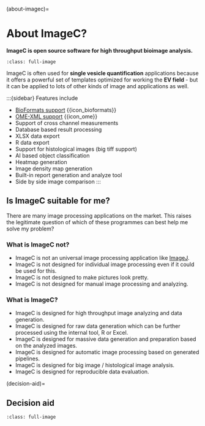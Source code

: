 (about-imagec)=
# About ImageC?

**ImageC is open source software for high throughput bioimage analysis.**

```{figure} images/screenshot_open_pipeline.png
:class: full-image
```

ImageC is often used for **single vesicle quantification** applications because it offers a powerful set of templates optimized for working the **EV field** - but it can be applied to lots of other kinds of image and applications as well.

:::{sidebar} Features include

- [BioFormats support](https://github.com/ome/bioformats) {{icon_bioformats}}
- [OME-XML support](https://docs.openmicroscopy.org/) {{icon_ome}} 
- Support of cross channel measurements
- Database based result processing
- XLSX data export
- R data export
- Support for histological images (big tiff support)                                   
- AI based object classification
- Heatmap generation
- Image density map generation
- Built-in report generation and analyze tool
- Side by side image comparison
:::

## Is ImageC suitable for me?

There are many image processing applications on the market.
This raises the legitimate question of which of these programmes can best help me solve my problem?

### What is ImageC not?

- ImageC is not an universal image processing application like [ImageJ](https://imagej.net/).
- ImageC is not designed for individual image processing even if it could be used for this.
- ImageC is not designed to make pictures look pretty.
- ImageC is not designed for manual image processing and analyzing.

### What is ImageC?

- ImageC is designed for high throughput image analyzing and data generation.
- ImageC is designed for raw data generation which can be further processed  using the internal tool, R or Excel.
- ImageC is designed for massive data generation and preparation based on the analyzed images.
- ImageC is designed for automatic image processing based on generated pipelines.
- ImageC is designed for big image / histological image analysis.
- ImageC is designed for reproducible data evaluation.

(decision-aid)=
## Decision aid


```{figure} images/decission_matrix.drawio.svg
:class: full-image
```

